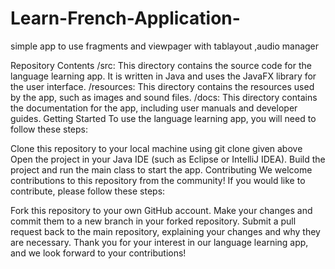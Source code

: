 # Learn-French-Application-
simple app to use fragments and viewpager with tablayout ,audio manager 

Repository Contents
/src: This directory contains the source code for the language learning app. It is written in Java and uses the JavaFX library for the user interface.
/resources: This directory contains the resources used by the app, such as images and sound files.
/docs: This directory contains the documentation for the app, including user manuals and developer guides.
Getting Started
To use the language learning app, you will need to follow these steps:

Clone this repository to your local machine using git clone given above
Open the project in your Java IDE (such as Eclipse or IntelliJ IDEA).
Build the project and run the main class to start the app.
Contributing
We welcome contributions to this repository from the community! If you would like to contribute, please follow these steps:

Fork this repository to your own GitHub account.
Make your changes and commit them to a new branch in your forked repository.
Submit a pull request back to the main repository, explaining your changes and why they are necessary.
Thank you for your interest in our language learning app, and we look forward to your contributions!
